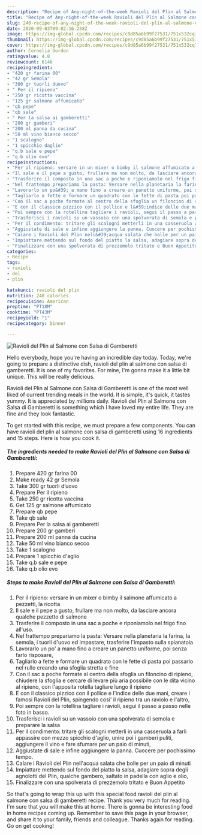 ```yaml
---
description: "Recipe of Any-night-of-the-week Ravioli del Plin al Salmone con Salsa di Gamberetti"
title: "Recipe of Any-night-of-the-week Ravioli del Plin al Salmone con Salsa di Gamberetti"
slug: 240-recipe-of-any-night-of-the-week-ravioli-del-plin-al-salmone-con-salsa-di-gamberetti
date: 2020-09-03T09:02:16.258Z
image: https://img-global.cpcdn.com/recipes/c9d85a6b99f27531/751x532cq70/ravioli-del-plin-al-salmone-con-salsa-di-gamberetti-recipe-main-photo.jpg
thumbnail: https://img-global.cpcdn.com/recipes/c9d85a6b99f27531/751x532cq70/ravioli-del-plin-al-salmone-con-salsa-di-gamberetti-recipe-main-photo.jpg
cover: https://img-global.cpcdn.com/recipes/c9d85a6b99f27531/751x532cq70/ravioli-del-plin-al-salmone-con-salsa-di-gamberetti-recipe-main-photo.jpg
author: Cornelia Gordon
ratingvalue: 4.8
reviewcount: 6146
recipeingredient:
- "420 gr farina 00"
- "42 gr Semola"
- "300 gr tuorli duovo"
- " Per il ripieno"
- "250 gr ricotta vaccina"
- "125 gr salmone affumicato"
- "qb pepe"
- "qb sale"
- " Per la salsa ai gamberetti"
- "200 gr gamberi"
- "200 ml panna da cucina"
- "50 ml vino bianco secco"
- "1 scalogno"
- "1 spicchio daglio"
- "q.b sale e pepe"
- "q.b olio evo"
recipeinstructions:
- "Per il ripieno: versare in un mixer o bimby il salmone affumicato a pezzetti, la ricotta"
- "Il sale e il pepe a gusto, frullare ma non molto, da lasciare ancora qualche pezzetto di salmone"
- "Trasferire il composto in una sac a poche e riponiamolo nel frigo fino all&#39;uso."
- "Nel frattempo prepariamo la pasta: Versare nella planetaria la farina, la semola, i tuorli d&#39;uovo ed impastare, trasferire l&#39;impasto sulla spianatoia"
- "Lavorarlo un po&#39; a mano fino a creare un panetto uniforme, poi senza farlo risposare,"
- "Tagliarlo a fette e formare un quadrato con le fette di pasta poi passarlo nel rullo creando una sfoglia stretta e fine"
- "Con il sac a poche formate al centro della sfoglia un filoncino di ripieno, chiudere la sfoglia e cercare di levare più aria possibile con le dita vicino al ripieno, con l&#39;apposita rotella tagliare lungo il ripieno"
- "E con il classico pizzico con il pollice e l&#39;indice delle due mani, creare i famosi Ravioli del Plin, spingendo cosi&#39; il ripieno tra un raviolo e l&#39;altro,"
- "Poi sempre con la rotellina tagliare i ravioli, segui il passo a passo nelle foto in basso."
- "Trasferisci i ravioli su un vassoio con una spolverata di semola e preparare la salsa"
- "Per il condimento: tritare gli scalogni metterli in una casseruola a farli appassire con mezzo spicchio d&#39;aglio, unire poi i gamberi puliti, aggiungere il vino e fare sfumare per un paio di minuti,"
- "Aggiustate di sale e infine aggiungere la panna. Cuocere per pochissimo tempo."
- "Calare i Ravioli del Plin nell&#39;acqua salata che bolle per un paio di minuti"
- "Impiattare mettendo sul fondo del piatto la salsa, adagiare sopra degli agnolotti del Plin, qualche gambero, saltato in padella con aglio e olio,"
- "Finalizzare con una spolverata di prezzemolo tritato e Buon Appetito"
categories:
- Recipe
tags:
- ravioli
- del
- plin

katakunci: ravioli del plin 
nutrition: 248 calories
recipecuisine: American
preptime: "PT18M"
cooktime: "PT43M"
recipeyield: "1"
recipecategory: Dinner

---
```



![Ravioli del Plin al Salmone con Salsa di Gamberetti](https://img-global.cpcdn.com/recipes/c9d85a6b99f27531/751x532cq70/ravioli-del-plin-al-salmone-con-salsa-di-gamberetti-recipe-main-photo.jpg)

Hello everybody, hope you're having an incredible day today. Today, we're going to prepare a distinctive dish, ravioli del plin al salmone con salsa di gamberetti. It is one of my favorites. For mine, I'm gonna make it a little bit unique. This will be really delicious.



Ravioli del Plin al Salmone con Salsa di Gamberetti is one of the most well liked of current trending meals in the world. It is simple, it's quick, it tastes yummy. It is appreciated by millions daily. Ravioli del Plin al Salmone con Salsa di Gamberetti is something which I have loved my entire life. They are fine and they look fantastic.


To get started with this recipe, we must prepare a few components. You can have ravioli del plin al salmone con salsa di gamberetti using 16 ingredients and 15 steps. Here is how you cook it.

<!--inarticleads1-->

##### The ingredients needed to make Ravioli del Plin al Salmone con Salsa di Gamberetti:

1. Prepare 420 gr farina 00
1. Make ready 42 gr Semola
1. Take 300 gr tuorli d’uovo
1. Prepare  Per il ripieno
1. Take 250 gr ricotta vaccina
1. Get 125 gr salmone affumicato
1. Prepare qb pepe
1. Take qb sale
1. Prepare  Per la salsa ai gamberetti
1. Prepare 200 gr gamberi
1. Prepare 200 ml panna da cucina
1. Take 50 ml vino bianco secco
1. Take 1 scalogno
1. Prepare 1 spicchio d&#39;aglio
1. Take q.b sale e pepe
1. Take q.b olio evo




<!--inarticleads2-->

##### Steps to make Ravioli del Plin al Salmone con Salsa di Gamberetti:

1. Per il ripieno: versare in un mixer o bimby il salmone affumicato a pezzetti, la ricotta
1. Il sale e il pepe a gusto, frullare ma non molto, da lasciare ancora qualche pezzetto di salmone
1. Trasferire il composto in una sac a poche e riponiamolo nel frigo fino all&#39;uso.
1. Nel frattempo prepariamo la pasta: Versare nella planetaria la farina, la semola, i tuorli d&#39;uovo ed impastare, trasferire l&#39;impasto sulla spianatoia
1. Lavorarlo un po&#39; a mano fino a creare un panetto uniforme, poi senza farlo risposare,
1. Tagliarlo a fette e formare un quadrato con le fette di pasta poi passarlo nel rullo creando una sfoglia stretta e fine
1. Con il sac a poche formate al centro della sfoglia un filoncino di ripieno, chiudere la sfoglia e cercare di levare più aria possibile con le dita vicino al ripieno, con l&#39;apposita rotella tagliare lungo il ripieno
1. E con il classico pizzico con il pollice e l&#39;indice delle due mani, creare i famosi Ravioli del Plin, spingendo cosi&#39; il ripieno tra un raviolo e l&#39;altro,
1. Poi sempre con la rotellina tagliare i ravioli, segui il passo a passo nelle foto in basso.
1. Trasferisci i ravioli su un vassoio con una spolverata di semola e preparare la salsa
1. Per il condimento: tritare gli scalogni metterli in una casseruola a farli appassire con mezzo spicchio d&#39;aglio, unire poi i gamberi puliti, aggiungere il vino e fare sfumare per un paio di minuti,
1. Aggiustate di sale e infine aggiungere la panna. Cuocere per pochissimo tempo.
1. Calare i Ravioli del Plin nell&#39;acqua salata che bolle per un paio di minuti
1. Impiattare mettendo sul fondo del piatto la salsa, adagiare sopra degli agnolotti del Plin, qualche gambero, saltato in padella con aglio e olio,
1. Finalizzare con una spolverata di prezzemolo tritato e Buon Appetito




So that's going to wrap this up with this special food ravioli del plin al salmone con salsa di gamberetti recipe. Thank you very much for reading. I'm sure that you will make this at home. There is gonna be interesting food in home recipes coming up. Remember to save this page in your browser, and share it to your family, friends and colleague. Thanks again for reading. Go on get cooking!
